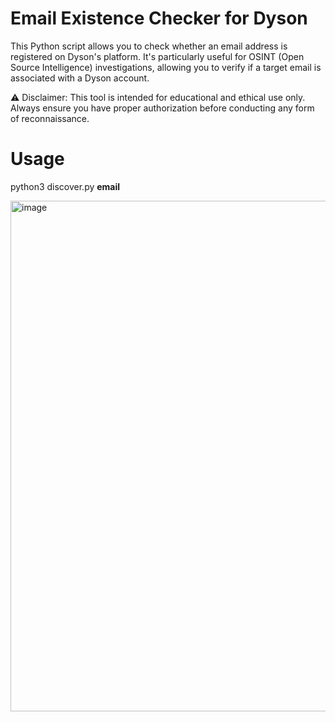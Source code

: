 # Email Existence Checker for Dyson

This Python script allows you to check whether an email address is registered on Dyson's platform. It's particularly useful for OSINT (Open Source Intelligence) investigations, allowing you to verify if a target email is associated with a Dyson account.

⚠️ Disclaimer: This tool is intended for educational and ethical use only. Always ensure you have proper authorization before conducting any form of reconnaissance.

# Usage

python3 discover.py **email**

<img width="1019" height="817" alt="image" src="https://github.com/user-attachments/assets/884cf454-413a-4a0f-9096-1a47771ec9bd" />


